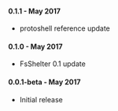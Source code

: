 #### 0.1.1 - May 2017
* protoshell reference update

#### 0.1.0 - May 2017
* FsShelter 0.1 update

#### 0.0.1-beta - May 2017
* Initial release
